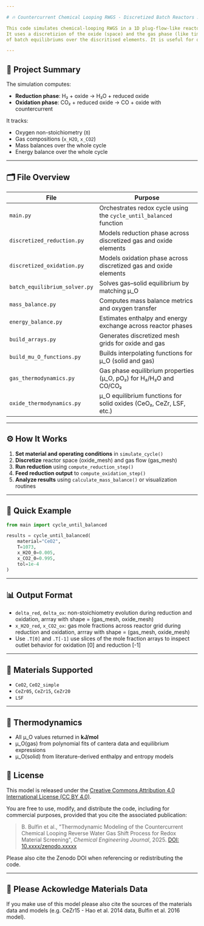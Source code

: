 ```yaml
---

# 🔥 Countercurrent Chemical Looping RWGS - Discretized Batch Reactors Simulation

This code simulates chemical-looping RWGS in a 1D plug-flow-like reactor with oxides including LSF and CeO2 based oxides.
It uses a discretizion of the oxide (space) and the gas phase (like time discritization) and then solves a sequential series 
of batch equilibriums over the discritised elements. It is useful for quickly simulating thermodynamic limits. 

---
```


## 📘 Project Summary

The simulation computes:
- **Reduction phase**: H₂ + oxide → H₂O + reduced oxide
- **Oxidation phase**: CO₂ + reduced oxide → CO + oxide with countercurrent

It tracks:
- Oxygen non-stoichiometry (`δ`)
- Gas compositions (`x_H2O`, `x_CO2`)
- Mass balances over the whole cycle
- Energy balance over the whole cycle


---

## 🗂 File Overview

| File                            | Purpose                                                                 |
|---------------------------------|-------------------------------------------------------------------------|
| `main.py`                       | Orchestrates redox cycle using the `cycle_until_balanced` function     |
| `discretized_reduction.py`     | Models reduction phase across discretized gas and oxide elements       |
| `discretized_oxidation.py`     | Models oxidation phase across discretized gas and oxide elements       |
| `batch_equilibrium_solver.py`  | Solves gas–solid equilibrium by matching μ_O                           |
| `mass_balance.py`              | Computes mass balance metrics and oxygen transfer                      |
| `energy_balance.py`            | Estimates enthalpy and energy exchange across reactor phases           |
| `build_arrays.py`              | Generates discretized mesh grids for oxide and gas                     |
| `build_mu_O_functions.py`      | Builds interpolating functions for μ_O (solid and gas)                 |
| `gas_thermodynamics.py`        | Gas phase equilibrium properties (μ_O, pO₂) for H₂/H₂O and CO/CO₂      |
| `oxide_thermodynamics.py`      | μ_O equilibrium functions for solid oxides (CeO₂, CeZr, LSF, etc.)     |

---

## ⚙️ How It Works

1. **Set material and operating conditions** in `simulate_cycle()`
2. **Discretize** reactor space (oxide_mesh) and gas flow (gas_mesh)
3. **Run reduction** using `compute_reduction_step()`
4. **Feed reduction output** to `compute_oxidation_step()`
5. **Analyze results** using `calculate_mass_balance()` or visualization routines

---

## 🚀 Quick Example

```python
from main import cycle_until_balanced

results = cycle_until_balanced(
    material="CeO2",
    T=1073,
    x_H2O_0=0.005,
    x_CO2_0=0.995,
    tol=1e-4
)
```

---

## 📊 Output Format

- `delta_red`, `delta_ox`: non-stoichiometry evolution during reduction and oxidation, arrray with shape = (gas_mesh, oxide_mesh)
- `x_H2O_red`, `x_CO2_ox`: gas mole fractions across reactor grid during reduction and oxidation,  arrray with shape = (gas_mesh, oxide_mesh)
- Use `.T[0]` and `.T[-1]` use slices of the mole fraction arrays to inspect outlet behavior for oxidation [0] and reduction [-1]

---

## 🧪 Materials Supported

- `CeO2`, `CeO2_simple`
- `CeZr05`, `CeZr15`, `CeZr20`
- `LSF`

---

## 📐 Thermodynamics

- All μ_O values returned in **kJ/mol**
- μ_O(gas) from polynomial fits of cantera data and equilibrium expressions
- μ_O(solid) from literature-derived enthalpy and entropy models


## 📄 License

This model is released under the [Creative Commons Attribution 4.0 International License (CC BY 4.0)](https://creativecommons.org/licenses/by/4.0/).

You are free to use, modify, and distribute the code, including for commercial purposes, provided that you cite the associated publication:

> B. Bulfin et al., "Thermodynamic Modeling of the Countercurrent Chemical Looping Reverse Water Gas Shift Process for Redox Material Screening", *Chemical Engineering Journal*, 2025. [DOI: 10.xxxx/zenodo.xxxxx](https://doi.org/10.xxxx/zenodo.xxxxx)

Please also cite the Zenodo DOI when referencing or redistributing the code.

---

## 📄 Please Ackowledge Materials Data

If you make use of this model please also cite the sources of the materials data and models (e.g. CeZr15 - Hao et al. 2014 data, Bulfin et al. 2016 model).


